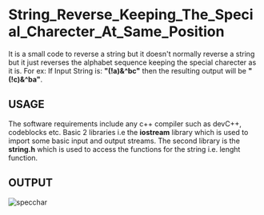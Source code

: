 # String_Reverse_Keeping_The_Special_Charecter_At_Same_Position
It is a small code to reverse a string but it doesn't  normally reverse a string but it just reverses the alphabet sequence keeping the special charecter as it is. For ex: If Input String is: **"(!a)&amp;^bc"** then the resulting output will be **"(!c)&amp;^ba"**.
## USAGE
The software requirements include any c++ compiler such as devC++, codeblocks etc. Basic 2 libraries i.e the **iostream** library which is used to import some basic input and output streams. The second library is the **string.h** which is used to access the functions for the string i.e. lenght function.
## OUTPUT
![specchar](https://user-images.githubusercontent.com/53641559/89118399-22749b80-d4c3-11ea-94f0-51f0f07fc0af.png)
